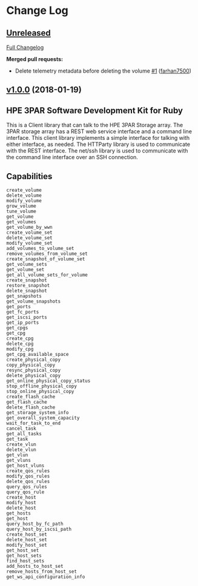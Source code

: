 # Change Log

## [Unreleased](https://github.com/HewlettPackard/hpe3par_ruby_sdk/tree/HEAD)

[Full Changelog](https://github.com/HewlettPackard/hpe3par_ruby_sdk/compare/v1.0.0...HEAD)

**Merged pull requests:**

- Delete telemetry metadata before deleting the volume [\#1](https://github.com/HewlettPackard/hpe3par_ruby_sdk/pull/1) ([farhan7500](https://github.com/farhan7500))

## [v1.0.0](https://github.com/HewlettPackard/hpe3par_ruby_sdk/tree/v1.0.0) (2018-01-19)

## HPE 3PAR Software Development Kit for Ruby

This is a Client library that can talk to the HPE 3PAR Storage array. The 3PAR storage array has a REST web service interface and a command line interface. This client library implements a simple interface for talking with either interface, as needed. The HTTParty library is used to communicate with the REST interface. The net/ssh library is used to communicate with the command line interface over an SSH connection.

## Capabilities

    create_volume
    delete_volume
    modify_volume
    grow_volume
    tune_volume
    get_volume
    get_volumes
    get_volume_by_wwn
    create_volume_set
    delete_volume_set
    modify_volume_set
    add_volumes_to_volume_set
    remove_volumes_from_volume_set
    create_snapshot_of_volume_set
    get_volume_sets
    get_volume_set
    get_all_volume_sets_for_volume
    create_snapshot
    restore_snapshot
    delete_snapshot
    get_snapshots
    get_volume_snapshots
    get_ports
    get_fc_ports
    get_iscsi_ports
    get_ip_ports
    get_cpgs
    get_cpg
    create_cpg
    delete_cpg
    modify_cpg
    get_cpg_available_space
    create_physical_copy
    copy_physical_copy
    resync_physical_copy
    delete_physical_copy
    get_online_physical_copy_status
    stop_offline_physical_copy
    stop_online_physical_copy
    create_flash_cache
    get_flash_cache
    delete_flash_cache
    get_storage_system_info
    get_overall_system_capacity
    wait_for_task_to_end
    cancel_task
    get_all_tasks
    get_task
    create_vlun
    delete_vlun
    get_vlun
    get_vluns
    get_host_vluns
    create_qos_rules
    modify_qos_rules
    delete_qos_rules
    query_qos_rules
    query_qos_rule
    create_host
    modify_host
    delete_host
    get_hosts
    get_host
    query_host_by_fc_path
    query_host_by_iscsi_path
    create_host_set
    delete_host_set
    modify_host_set
    get_host_set
    get_host_sets
    find_host_sets
    add_hosts_to_host_set
    remove_hosts_from_host_set
    get_ws_api_configuration_info

